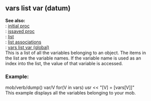 ## vars list var (datum)    
**See also:**    
:   [initial proc](/proc/initial)    
:   [issaved proc](/proc/issaved)    
:   [list](/list)    
:   [list associations](/list/associations)    
:   [vars list var (global)](/DM/vars)    
This is a list of all the variables belonging to an object. The items in    
the list are the variable names. If the variable name is used as an    
index into the list, the value of that variable is accessed.    
### Example:    
mob/verb/dump() var/V for(V in vars) usr \<\< \"\[V\] = \[vars\[V\]\]\"    
This example displays all the variables belonging to your mob.  